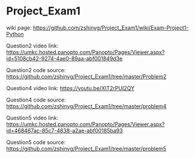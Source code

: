 # Project_Exam1

wiki page: https://github.com/zshinyg/Project_Exam1/wiki/Exam-Project1-Python

Question2 video link: https://umkc.hosted.panopto.com/Panopto/Pages/Viewer.aspx?id=5108cb42-9274-4ae0-89aa-abf001849d3e

Question2 code source: https://github.com/zshinyg/Project_Exam1/tree/master/Problem2

Question4 video link: https://youtu.be/XIT2rPUI2QY

Question4 code source: https://github.com/zshinyg/Project_Exam1/tree/master/problem4

Question5 video link: https://umkc.hosted.panopto.com/Panopto/Pages/Viewer.aspx?id=468467ac-85c7-4838-a2ae-abf00185ba93

Question5 code source: https://github.com/zshinyg/Project_Exam1/tree/master/problem5



